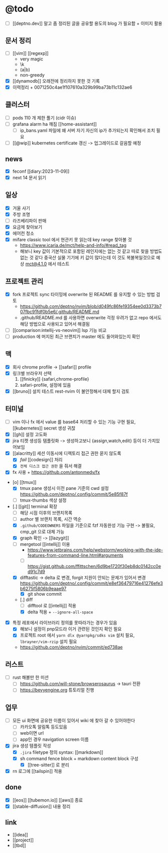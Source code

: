 # @todo
- [ ] [[deptno.dev]] 말고 좀 정리된 글을 공유할 용도의 blog 가 필요함 + 이미지 활용

## 문서 정리
- [ ] [[vim]] [[regexp]]
  - very magic
  - \k
  - (a|b)
  - non-greedy
- [X] [[dynamodb]] 오래전에 정리하지 못한 것 기록
- [X] 이력정리 + 0071250c4ae1f107610a329b99ba73b11c132ae6

## 클러스터
- [ ] pods 110 개 제한 풀기 (cidr 이슈)
- [ ] grafana alarm ha 깨짐 [[home-assistant]]
  - [ ] ip_bans.yaml 파일에 왜 서버 자기 자신의 ip가 추가되는지 확인해서 조치 필요
- [ ] [[@wip]] kubernetes certificate 갱신 -> 업그레이드로 갈음할 예정

## news
- [X] feconf [[diary:2023-11-09]]
- [X] next 14 문서 읽기

## 일상
- [X] 거울 사기
- [X] 주방 조명
- [ ] 라즈베리파이 판매
- [X] 요금제 찾아보기
- [X] 에어컨 청소
- [X] mifare classic tool 에서 현관키 못 읽는데 key range  찾아볼 것
  + https://www.icaria.de/mct/help-and-info/#read_tag
  - 해보니 key  값이 기본적으로 포함된 레인지에는 없는 것 같고 따로 찾을 방법도  없는 것  같다  중국산 실물 기기에 키 값이 많다는데 이 것도 복불복일것으로 예상 mct@4.1.0 에서 테스트

## 프로젝트 관리
- [X] fork 프로젝트 sync 타이밍에 overwrite 된 README 를 유지할 수 있는 방법 검토
  + https://github.com/deptno/nvim/blob/d049fc86fe19354ee0d3373b707fbc91fdf0b5e6/.github/README.md
  - .github/README.md 를 사용하면 overwrite 걱정 우려가 없고 repo 에서도 해당 방법으로 사용되고 있어서 해결됨
- [ ] [[comparison:intellij-vs-neovim]] lsp 기능 비교
- [ ] production 에 머지된 최근 브랜치가 master 에도 들어와있는지 확인

## 맥
- [X] 회사 chrome profile -> [[safari]] profile
- [X] 링크별 브라우저 선택
  1. [[finicky]] {safari,chrome-profile}
  2. safari-profile, 설정에 있음
- [X] [[bruno]] 설치 테스트 rest-nvim 이 불안정해서 대체 할지 검토

## 터미널
- [ ] vim 이나 fx 에서 value 를 base64 처리할 수 있는 기능 구현 필요, [[kubernetes]] secret 생성 귀찮
- [X] [[gh]] 설정 고도화
- [X] jira 티켓 생성등 템플릿화 -> 생성하고보니 {assign,watch,edit} 등이 더 가치있어보임
- [X] [[alacritty]] 세션 이동시에 디렉토리 접근 권한 묻지 않도록
  - [X] *fail* [[codesign]] 처리
  - [X] `전체 디스크 접근 권한` 을 줘서 해결
- [X] fx 사용 + https://github.com/antonmedv/fx
- [o] [[tmux]]
  - [X] tmux pane 생성시 이전 pane 기준의 cwd 설정 https://github.com/deptno/.config/commit/5e85f87f
  - [ ] tmux-thumbs 색상 설정
- [.] [[git]] terminal 확장
  - [ ] 해당 시점 이후의 브랜치목록
  - [ ] author 별 브랜치 목록, 시간 역순
  - [X] `.github/CODEOWNERS` 파일을 기준으로 fzf 자동완성 기능 구현 -> 불필요, cmp_git 으로 대체 가능
  - [X] graph 확인 -> [[lazygit]]
  - [ ] mergetool [[intellij]] 이용
    + https://www.jetbrains.com/help/webstorm/working-with-the-ide-features-from-command-line.html#arguments
    - [ ] https://gist.github.com/ffittschen/6d9be1720f30eb8dc0142cc0ed91c7d9
  - [X] difftastic -> delta 로 변경, forgit 지원이 안되는 문제가 있어서 변경 https://github.com/deptno/.config/commit/e8ef36479716e41276efe3b6275f5806b9eaae97
      - [X] git show commit
  - [.] diff
    - [ ] difftool 로 [[intellij]] 적용
    - [X] delta 적용 + `--ignore-all-space`
- [X] 특정 레포에서 라이브러리 정의를 못따라가는 경우가 있음
  - [X] 해보니 설정이 pnp모드라 이거 관련된 것인지 확인 필요
  - [X] 프로젝트 root 에서 `yarn dlx @yarnpkg/sdks vim` 설치 필요, `lbrayner/vim-rzip` 설치 필요
  + https://github.com/deptno/nvim/commit/ed738ae

## 러스트
- [ ] rust 해볼만 한 미션
  - [ ] https://github.com/will-stone/browserosaurus -> tauri 전환
  - [ ] https://bevyengine.org 튜토리얼 진행

## 업무
- [ ] 모든 ui 화면에 공유한 이름이 있어서 wiki 에 찾아 갈 수 있어야한다
  - [ ] 카카오톡 알림톡 등도있음
  - [ ] web이면 url
  - [ ] app인 경우 navigation screen 이름
- [X] jira 생성 템플릿 작성
  - [X] `.jira` filetype 정의 syntax: [[markdown]]
  - [X] sh command fence block + markdown content block 구성
    - [X] [[tree-sitter]] 로 분리
- [X] rn 로그에 [[tailspin]] 적용

## done
- [X] [[eos]] [[tubemon.io]] [[aws]] 종료
- [X] [[stable-diffusion]] 내용 정리

## link 
- [[idea]]
- [[project]]
- [[tbd]]
